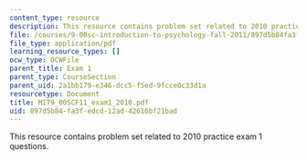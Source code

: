 ```yaml
---
content_type: resource
description: This resource contains problem set related to 2010 practice exam 1 questions.
file: /courses/9-00sc-introduction-to-psychology-fall-2011/897d5b84fa3fedcd12ad42616bf21bad_MIT9_00SCF11_exam1_2010.pdf
file_type: application/pdf
learning_resource_types: []
ocw_type: OCWFile
parent_title: Exam 1
parent_type: CourseSection
parent_uid: 2a1bb179-e346-dcc5-f5ed-9fcce0c33d1a
resourcetype: Document
title: MIT9_00SCF11_exam1_2010.pdf
uid: 897d5b84-fa3f-edcd-12ad-42616bf21bad
---
```

This resource contains problem set related to 2010 practice exam 1 questions.
